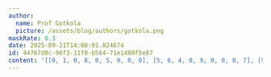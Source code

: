 ```yaml
---
author:
  name: Prof Gotkola
  picture: /assets/blog/authors/gotkola.png
maskRate: 0.3
date: 2025-09-21T14:00:01.824674
id: 44767d8c-96f3-11f0-b564-71e1480f5e87
content: '[[0, 1, 0, 8, 0, 5, 9, 0, 0], [5, 6, 4, 0, 9, 0, 0, 8, 7], [9, 0, 0, 4, 6, 7, 1, 3, 5], [6, 0, 9, 5, 1, 3, 0, 7, 8], [8, 4, 5, 6, 7, 0, 3, 1, 9], [3, 7, 1, 9, 0, 0, 0, 0, 6], [1, 9, 7, 0, 0, 6, 8, 4, 3], [0, 5, 0, 1, 3, 8, 7, 9, 2], [2, 0, 8, 7, 0, 9, 6, 0, 1]]'
---
```


